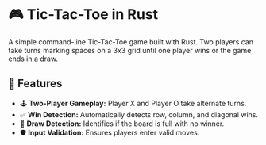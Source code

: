 # 🎮 Tic-Tac-Toe in Rust

A simple command-line Tic-Tac-Toe game built with Rust. Two players can take turns marking spaces on a 3x3 grid until one player wins or the game ends in a draw.

## 🚀 Features

- 🕹️ **Two-Player Gameplay:** Player X and Player O take alternate turns.  
- ✅ **Win Detection:** Automatically detects row, column, and diagonal wins.  
- 🤖 **Draw Detection:** Identifies if the board is full with no winner.  
- 🛡️ **Input Validation:** Ensures players enter valid moves.  

